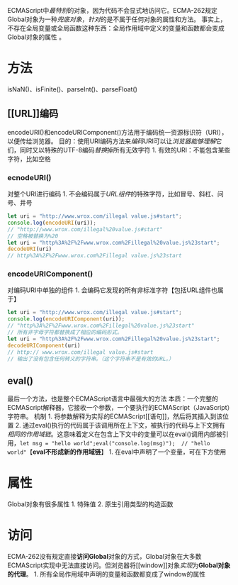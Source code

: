 ECMAScript中*最特别*的对象，因为代码不会显式地访问它。ECMA-262规定Global对象为一种*兜底对象*，*针对*的是不属于任何对象的属性和方法。
事实上，不存在全局变量或全局函数这种东西：全局作用域中定义的变量和函数都会变成Global对象的属性 。
# 方法
isNaN()、isFinite()、parseInt()、parseFloat()
## [[URL]]编码
encodeURI()和encodeURIComponent()方法用于编码统一资源标识符（URI），以便传给浏览器。
目的：使用URI编码方法来*编码*URI可以让*浏览器能够理解*它们，同时又以特殊的UTF-8编码*替换*掉所有无效字符
	1. 有效的URI：不能包含某些字符，比如空格
### ecnodeURI()
对整个URI进行编码
	1. 不会编码属于*URL组件*的特殊字符，比如冒号、斜杠、问号、井号
```js
let uri = "http://www.wrox.com/illegal value.js#start";
console.log(encodeURI(uri));  
// "http://www.wrox.com/illegal%20value.js#start"
// 空格被替换为%20
let uri = "http%3A%2F%2Fwww.wrox.com%2Fillegal%20value.js%23start";
decodeURI(uri)   
// http%3A%2F%2Fwww.wrox.com%2Fillegal value.js%23start
```
### encodeURIComponent()
对编码URI中单独的组件
	1. 会编码它发现的所有非标准字符【包括URL组件也属于】
```js
let uri = "http://www.wrox.com/illegal value.js#start";
console.log(encodeURIComponent(uri));   
// "http%3A%2F%2Fwww.wrox.com%2Fillegal%20value.js%23start"
// 所有非字母字符都替换成了相应的编码形式。
let uri = "http%3A%2F%2Fwww.wrox.com%2Fillegal%20value.js%23start";
decodeURIComponent(uri)   
// http:// www.wrox.com/illegal value.js#start
// 输出了没有包含任何转义的字符串。（这个字符串不是有效的URL。）
```
## eval()
最后一个方法，也是整个ECMAScript语言中最强大的方法
本质：一个完整的ECMAScript解释器，它接收一个参数，一个要执行的ECMAScript（JavaScript）字符串。
机制
	1. 将参数解释为实际的ECMAScript[[语句]]，然后将其插入到该位置
	2. 通过eval()执行的代码属于该调用所在上下文，被执行的代码与上下文拥有*相同的作用域链*。这意味着定义在包含上下文中的变量可以在eval()调用内部被引用，`let msg = "hello world";eval("console.log(msg)");  // "hello world"`【**eval不形成新的作用域链**】
		1. 在eval中声明了一个变量，可在下方使用
# 属性
Global对象有很多属性
	1. 特殊值
	2. 原生引用类型的构造函数
# 访问
ECMA-262没有规定直接**访问Global**对象的方式，Global对象在大多数ECMAScript实现中无法直接访问。但浏览器将[[window]]对象*实现*为**Global对象的代理**。
	1. 所有全局作用域中声明的变量和函数都变成了window的属性
